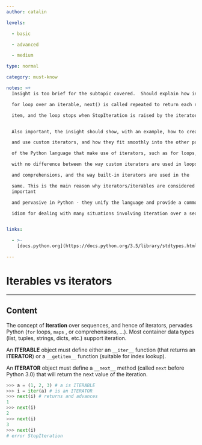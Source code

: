 ```yaml
---
author: catalin

levels:

  - basic

  - advanced

  - medium

type: normal

category: must-know

notes: >+
  Insight is too brief for the subtopic covered.  Should explain how in a

  for loop over an iterable, next() is called repeated to return each next

  item, and the loop stops when StopIteration is raised by the iterator.


  Also important, the insight should show, with an example, how to create

  and use custom iterators, and how they fit smoothly into the other parts

  of the Python language that make use of iterators, such as for loops,

  with no difference between the way custom iterators are used in loops

  and comprehensions, and the way built-in iterators are used in the

  same. This is the main reason why iterators/iterables are considered so
  important 

  and pervasive in Python - they unify the language and provide a common 

  idiom for dealing with many situations involving iteration over a sequence.


links:

  - >-
    [docs.python.org](https://docs.python.org/3.5/library/stdtypes.html#iterator-types){website}

---
```


# Iterables vs iterators

---

## Content

The concept of **Iteration** over sequences, and hence of iterators, pervades Python (`for` loops, `maps` , or comprehensions, ...). Most container data types (list, tuples, strings, dicts, etc.) support iteration.

An **ITERABLE** object must define either an `__iter__` function (that returns an **ITERATOR**) or a `__getitem__` function (suitable for index lookup).

An **ITERATOR** object must define a `__next__` method (called `next` before Python 3.0) that will return the next value of the iteration.

```python
>>> a = (1, 2, 3) # a is ITERABLE
>>> i = iter(a) # is an ITERATOR
>>> next(i) # returns and advances
1
>>> next(i)
2
>>> next(i)
3
>>> next(i)
# error StopIteration
```

